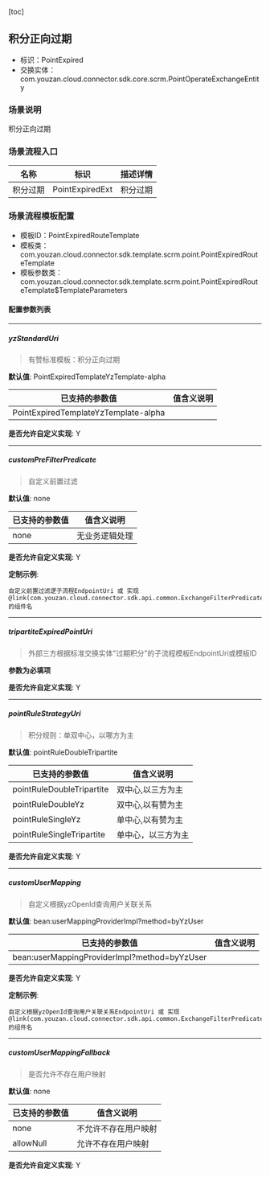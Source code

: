 [toc]

## 积分正向过期
- 标识：PointExpired
- 交换实体：com.youzan.cloud.connector.sdk.core.scrm.PointOperateExchangeEntity
### 场景说明
积分正向过期
### 场景流程入口

名称 | 标识 | 描述详情
---|---|---
积分过期 | PointExpiredExt | 积分过期

### 场景流程模板配置
- 模板ID：PointExpiredRouteTemplate
- 模板类：com.youzan.cloud.connector.sdk.template.scrm.point.PointExpiredRouteTemplate
- 模板参数类：com.youzan.cloud.connector.sdk.template.scrm.point.PointExpiredRouteTemplate$TemplateParameters

#### 配置参数列表

---
##### yzStandardUri
> 有赞标准模板：积分正向过期

**默认值**: PointExpiredTemplateYzTemplate-alpha

已支持的参数值 | 值含义说明
---|---
PointExpiredTemplateYzTemplate-alpha | 

**是否允许自定义实现**: Y

---
##### customPreFilterPredicate
> 自定义前置过滤

**默认值**: none

已支持的参数值 | 值含义说明
---|---
none | 无业务逻辑处理

**是否允许自定义实现**: Y


**定制示例**:
```
自定义前置过滤逻子流程EndpointUri 或 实现@link(com.youzan.cloud.connector.sdk.api.common.ExchangeFilterPredicate)的组件名
```
---
##### tripartiteExpiredPointUri
> 外部三方根据标准交换实体"过期积分"的子流程模板EndpointUri或模板ID

**参数为必填项**


**是否允许自定义实现**: Y

---
##### pointRuleStrategyUri
> 积分规则：单双中心，以哪方为主

**默认值**: pointRuleDoubleTripartite

已支持的参数值 | 值含义说明
---|---
pointRuleDoubleTripartite | 双中心,以三方为主
pointRuleDoubleYz | 双中心,以有赞为主
pointRuleSingleYz | 单中心,以有赞为主
pointRuleSingleTripartite | 单中心，以三方为主

**是否允许自定义实现**: Y

---
##### customUserMapping
> 自定义根据yzOpenId查询用户关联关系

**默认值**: bean:userMappingProviderImpl?method=byYzUser

已支持的参数值 | 值含义说明
---|---
bean:userMappingProviderImpl?method=byYzUser | 

**是否允许自定义实现**: Y


**定制示例**:
```
自定义根据yzOpenId查询用户关联关系EndpointUri 或 实现@link(com.youzan.cloud.connector.sdk.api.common.ExchangeFilterPredicate)的组件名
```
---
##### customUserMappingFallback
> 是否允许不存在用户映射

**默认值**: none

已支持的参数值 | 值含义说明
---|---
none | 不允许不存在用户映射
allowNull | 允许不存在用户映射

**是否允许自定义实现**: Y


